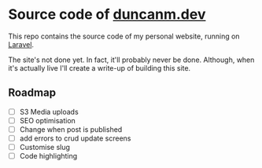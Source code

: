 # Source code of [duncanm.dev](https://duncanm.dev)

This repo contains the source code of my personal website, running on [Laravel](https://laravel.com). 

The site's not done yet. In fact, it'll probably never be done. Although, when it's actually live I'll create a write-up of building this site.

## Roadmap

* [ ] S3 Media uploads
* [ ] SEO optimisation
* [ ] Change when post is published
* [ ] add errors to crud update screens
* [ ] Customise slug
* [ ] Code highlighting
